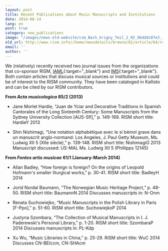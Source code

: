 ```yaml
---
layout: post
title: Recent Publications about Music Manuscripts and Institutions
date: 2014-08-14
lang: en
post: true
category: new_publications
image: "/images/news-old-website/csm_Bach_Grigny_Teil_2_02_0bdddc07e3.jpg"
old_url: http://www.rism.info//home/newsdetails/browse/62/article/64/recent-publications-about-music-manuscripts-and-music-institutions.html
email: ''
author: ''
---
```


We (relatively) recently received two journal issues from the organizations that co-sponsor RISM, [IAML](http://www.iaml.info/){:target="_blank"} and [IMS](http://ims-international.ch/){:target="_blank"}. Both contain articles that discuss musical sources or institutions and could be of interest to the RISM community. They have been cataloged in Kallisto and can be cited by our RISM contributors.

**From _Acta musicologica_ 85/2 (2013)**

- Jane Morlet Hardie, “Juan de Yciar and Decorative Traditions in Spanish Cantorales of the Long Sixteenth Century: Some Manuscripts from the Sydney University Collection [AUS-Sfl],” p. 149-168.
RISM short title: HardieY 2013

- Shin Nishimagi, “Une notation alphabétique avec le si bémol grave dans un manuscrit anglo-normand: Los Angeles, J. Paul Getty Museum, Ms. Ludwig XII 5 (XIIe siècle),” p. 139-148.
RISM short title: NishimagiG 2013
Manuscript discussed: US-MAL Ms. Ludwig XII 5 (Phillipps 12145)

**From _Fontes artis musicae_ 61/1 (January-March 2014)**

- Allan Badley, “How foreign is foreign? On the origins of Leopold Hofmann's smaller liturgical works,” p. 30-41.
RISM short title: BadleyH 2014

- Jorid Nordal Baumann, “The Norwegian Music Heritage Project,” p. 48-50.
RISM short title: BaumannN 2014
Discusses manuscripts in: N-Onm

- Renata Suchowiejko, “Music Manuscripts in the Polish Library in Paris [F-Ppo],” p. 51-60.
RISM short title: SuchowiejkoP 2014

- Justyna Szombara, “The Collection of Musical Manuscripts in I. J. Paderewski's Personal Library,” p. 1-20.
RISM short title: SzombaraP 2014
Discusses manuscripts in: PL-Kdp

- Xu Wu, “Music Libraries in China,” p. 25-29.
RISM short title: WuC 2014
Discusses CN-BEIccm, CN-SHAcm